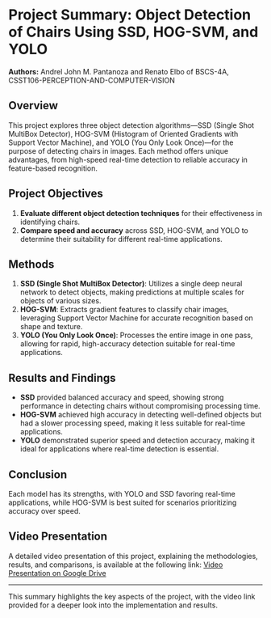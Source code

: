 # Project Summary: Object Detection of Chairs Using SSD, HOG-SVM, and YOLO

**Authors:** Andrel John M. Pantanoza and Renato Elbo of BSCS-4A, CSST106-PERCEPTION-AND-COMPUTER-VISION

## Overview
This project explores three object detection algorithms—SSD (Single Shot MultiBox Detector), HOG-SVM (Histogram of Oriented Gradients with Support Vector Machine), and YOLO (You Only Look Once)—for the purpose of detecting chairs in images. Each method offers unique advantages, from high-speed real-time detection to reliable accuracy in feature-based recognition.

## Project Objectives
1. **Evaluate different object detection techniques** for their effectiveness in identifying chairs.
2. **Compare speed and accuracy** across SSD, HOG-SVM, and YOLO to determine their suitability for different real-time applications.

## Methods
1. **SSD (Single Shot MultiBox Detector)**: Utilizes a single deep neural network to detect objects, making predictions at multiple scales for objects of various sizes.
2. **HOG-SVM**: Extracts gradient features to classify chair images, leveraging Support Vector Machine for accurate recognition based on shape and texture.
3. **YOLO (You Only Look Once)**: Processes the entire image in one pass, allowing for rapid, high-accuracy detection suitable for real-time applications.

## Results and Findings
- **SSD** provided balanced accuracy and speed, showing strong performance in detecting chairs without compromising processing time.
- **HOG-SVM** achieved high accuracy in detecting well-defined objects but had a slower processing speed, making it less suitable for real-time applications.
- **YOLO** demonstrated superior speed and detection accuracy, making it ideal for applications where real-time detection is essential.

## Conclusion
Each model has its strengths, with YOLO and SSD favoring real-time applications, while HOG-SVM is best suited for scenarios prioritizing accuracy over speed.

## Video Presentation
A detailed video presentation of this project, explaining the methodologies, results, and comparisons, is available at the following link: [Video Presentation on Google Drive](https://drive.google.com/file/d/1AzqyOpjC32mMAs8TS71990NyNpopEmlh/view?usp=sharing)

---

This summary highlights the key aspects of the project, with the video link provided for a deeper look into the implementation and results.
